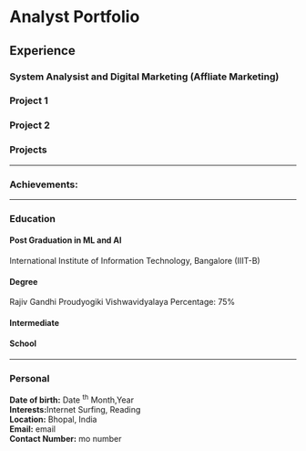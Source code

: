 # Analyst Portfolio

## Experience

### System Analysist  and Digital Marketing (Affliate Marketing) 


### Project 1



### Project 2




### Projects



---
### Achievements:


---
### Education

#### Post Graduation in ML and AI
  
  International Institute of Information Technology, Bangalore (IIIT-B)
  
#### Degree
  
  Rajiv Gandhi Proudyogiki Vishwavidyalaya
  Percentage: 75%
  
#### Intermediate
  
  
#### School
  
  

---
### Personal

<p><strong>Date of birth:</strong> Date <sup>th</sup> Month,Year  <br>
  <strong>Interests:</strong>Internet Surfing, Reading <br>
  <strong>Location:</strong> Bhopal, India<br>
  <strong>Email:</strong> email<br>
  <strong>Contact Number:</strong> mo number</p>

```

